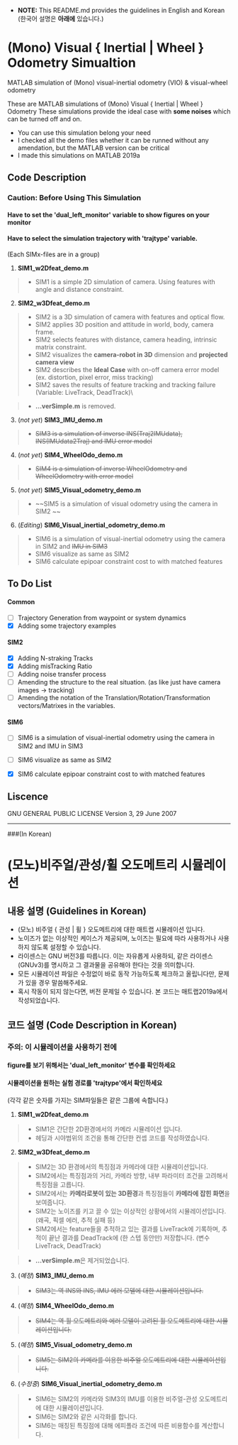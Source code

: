 * **NOTE:** This README.md provides the guidelines in English and Korean (한국어 설명은 **아래에** 있습니다.)

# (Mono) Visual { Inertial | Wheel } Odometry Simualtion
MATLAB simulation of (Mono) visual-inertial odometry (VIO) & visual-wheel odometry

These are MATLAB simulations of (Mono) Visual { Inertial | Wheel } Odometry
These simulations provide the ideal case with **some noises** which can be turned off and on.

* You can use this simulation belong your need
* I checked all the demo files whether it can be runned without any amendation, but the MATLAB version can be critical 
* I made this simulations on MATLAB 2019a


## Code Description 

### Caution: Before Using This Simulation
#### Have to set the 'dual_left_monitor' variable to show figures on your monitor
#### Have to select the simulation trajectory with 'trajtype' variable. 

(Each SIMx-files are in a group)
1. **SIM1_w2Dfeat_demo.m** 
> * SIM1 is a simple 2D simulation of camera. Using features with angle and distance constraint.

2. **SIM2_w3Dfeat_demo.m** 
> * SIM2 is a 3D simulation of camera with features and optical flow.
> * SIM2 applies 3D position and attitude in world, body, camera frame.
> * SIM2 selects features with distance, camera heading, intrinsic matrix constraint. 
> * SIM2 visualizes the **camera-robot in 3D** dimension and **projected camera view**
> * SIM2 describes the **Ideal Case** with on-off camera error model (ex. distortion, pixel error, miss tracking)
> * SIM2 saves the results of feature tracking and tracking failure (Variable: LiveTrack, DeadTrack)\

> * **...verSimple.m** is removed.


3. (*not yet*) **SIM3_IMU_demo.m** 
> * ~~SIM3 is a simulation of inverse INS(Traj2IMUdata), INS(IMUdata2Traj) and IMU error model~~ 
4. (*not yet*) **SIM4_WheelOdo_demo.m** 
> * ~~SIM4 is a simulation of inverse WheelOdometry and WheelOdometry with error model~~
5. (*not yet*) **SIM5_Visual_odometry_demo.m** 
> * ~~SIM5 is a simulation of visual odometry using the camera in SIM2 ~~

6. (*Editing*) **SIM6_Visual_inertial_odometry_demo.m** 
> * SIM6 is a simulation of visual-inertial odometry using the camera in SIM2 and ~~IMU in SIM3~~
> * SIM6 visualize as same as SIM2
> * SIM6 calculate epipoar constraint cost to with matched features


## To Do List
#### Common
- [ ] Trajectory Generation from waypoint or system dynamics
- [x] Adding some trajectory examples
#### SIM2
- [x] Adding N-straking Tracks
- [x] Adding misTracking Ratio
- [ ] Adding noise transfer process
- [ ] Amending the structure to the real situation. (as like just have camera images -> tracking)
- [ ] Amending the notation of the Translation/Rotation/Transformation vectors/Matrixes in the variables.
#### SIM6
- [ ] SIM6 is a simulation of visual-inertial odometry using the camera in SIM2 and IMU in SIM3
- [ ] SIM6 visualize as same as SIM2
- [x] SIM6 calculate epipoar constraint cost to with matched features


## Liscence
GNU GENERAL PUBLIC LICENSE Version 3, 29 June 2007

*****
###(In Korean)
# (모노)비주얼/관성/휠 오도메트리 시뮬레이션

## 내용 설명 (Guidelines in Korean)
* (모노) 비주얼 { 관성 | 휠 } 오도메트리에 대한 매트랩 시뮬레이션 입니다. 
* 노이즈가 없는 이상적인 케이스가 제공되며, 노이즈는 필요에 따라 사용하거나 사용하지 않도록 설정할 수 있습니다.
* 라이센스는 GNU 버전3를 따릅니다. 이는 자유롭게 사용하되, 같은 라이센스(GNUv3)를 명시하고 그 결과물을 공유해야 한다는 것을 의미합니다.
* 모든 시뮬레이션 파일은 수정없이 바로 동작 가능하도록 체크하고 올립니다만, 문제가 있을 경우 말씀해주세요.
* 혹시 작동이 되지 않는다면, 버전 문제일 수 있습니다. 본 코드는 매트랩2019a에서 작성되었습니다.

## 코드 설명 (Code Description in Korean)

### 주의: 이 시뮬레이션을 사용하기 전에
#### figure를 보기 위해서는 'dual_left_monitor' 변수를 확인하세요
#### 시뮬레이션을 원하는 실험 경로를 'trajtype'에서 확인하세요 

(각각 같은 숫자를 가지는 SIM파일들은 같은 그룹에 속합니다.)
1. **SIM1_w2Dfeat_demo.m** 
> * SIM1은 간단한 2D환경에서의 카메라 시뮬레이션 입니다. 
> * 헤딩과 시야범위의 조건을 통해 간단한 컨셉 코드를 작성하였습니다.

2. **SIM2_w3Dfeat_demo.m** 
> * SIM2는 3D 환경에서의 특징점과 카메라에 대한 시뮬레이션입니다.
> * SIM2에서는 특징점과의 거리, 카메라 방향, 내부 파라미터 조건을 고려해서 특징점을 고릅니다.
> * SIM2에서는 **카메라로봇이 있는 3D환경**과 특징점들이 **카메라에 잡힌 화면**을 보여줍니다.
> * SIM2는 노이즈를 키고 끌 수 있는 이상적인 상황에서의 시뮬레이션입니다. (왜곡, 픽셀 에러, 추적 실패 등)
> * SIM2에서는 feature들을 추적하고 있는 결과를 LiveTrack에 기록하며, 추적이 끝난 결과를 DeadTrack에 (한 스텝 동안만) 저장합니다. (변수 LiveTrack, DeadTrack)

> * **...verSimple.m**은 제거되었습니다.

3. (*예정*) **SIM3_IMU_demo.m** 
> * ~~SIM3는 역 INS와 INS, IMU 에러 모델에 대한 시뮬레이션입니다.~~ 
4. (*예정*) **SIM4_WheelOdo_demo.m** 
> * ~~SIM4는 역 휠 오도메트리와 에러 모델이 고려된 휠 오도메트리에 대한 시뮬레이션입니다.~~
5. (*예정*) **SIM5_Visual_odometry_demo.m** 
> * ~~SIM5는 SIM2의 카메라를 이용한 비주얼 오도메트리에 대한 시뮬레이션입니다.~~

6. (*수정중*) **SIM6_Visual_inertial_odometry_demo.m** 
> * SIM6는 SIM2의 카메라와 SIM3의 IMU를 이용한 비주얼-관성 오도메트리에 대한 시뮬레이션입니다.
> * SIM6는 SIM2와 같은 시각화를 합니다.
> * SIM6는 매칭된 특징점에 대해 에피폴라 조건에 따른 비용함수를 계산합니다.


